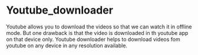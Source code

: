 # Youtube_downloader
Youtube allows you to download the videos so that we can watch it in offline mode. But one drawback is that the video is downloaded in th youtube app on that device only. Youtube downloader helps to download videos fom youtube on any device in any resolution available. 
